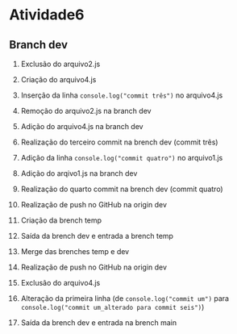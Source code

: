 # Atividade6


## Branch dev

1. Exclusão do arquivo2.js
2. Criação do arquivo4.js
3. Inserção da linha ```console.log("commit três")``` no arquivo4.js
4. Remoção do arquivo2.js na branch dev
5. Adição do arquivo4.js na branch dev
6. Realização do terceiro commit na brench dev (commit três) 
7. Adição da linha ```console.log("commit quatro")``` no arquivo1.js
8. Adição do arqivo1.js na branch dev
9. Realização do quarto commit na brench dev (commit quatro)
10. Realização de push no GitHub na origin dev
11. Criação da brench temp
12. Saída da brench dev e entrada a brench temp

14. Merge das brenches temp e dev
15. Realização de push no GitHub na origin dev
16. Exclusão do arquivo4.js
17. Alteração da primeira linha (de ```console.log("commit um")``` para ```console.log("commit um_alterado para commit seis")```)
18. Saída da brench dev e entrada na brench main
